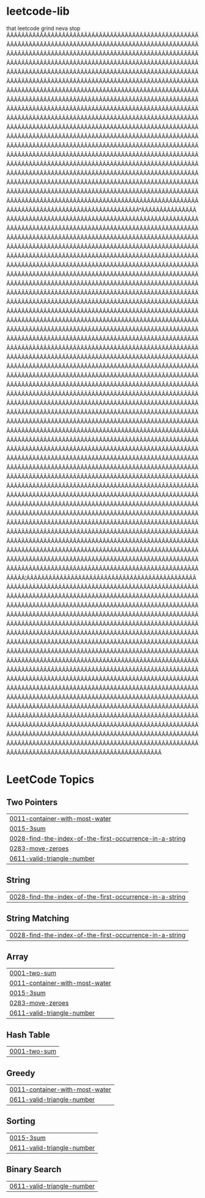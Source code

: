 # leetcode-lib

that leetcode grind neva stop ÃÂÃÂÃÂÃÂÃÂÃÂÃÂÃÂÃÂÃÂÃÂÃÂÃÂÃÂÃÂÃÂÃÂÃÂÃÂÃÂÃÂÃÂÃÂÃÂÃÂÃÂÃÂÃÂÃÂÃÂÃÂÃÂÃÂÃÂÃÂÃÂÃÂÃÂÃÂÃÂÃÂÃÂÃÂÃÂÃÂÃÂÃÂÃÂÃÂÃÂÃÂÃÂÃÂÃÂÃÂÃÂÃÂÃÂÃÂÃÂÃÂÃÂÃÂÃÂÃÂÃÂÃÂÃÂÃÂÃÂÃÂÃÂÃÂÃÂÃÂÃÂÃÂÃÂÃÂÃÂÃÂÃÂÃÂÃÂÃÂÃÂÃÂÃÂÃÂÃÂÃÂÃÂÃÂÃÂÃÂÃÂÃÂÃÂÃÂÃÂÃÂÃÂÃÂÃÂÃÂÃÂÃÂÃÂÃÂÃÂÃÂÃÂÃÂÃÂÃÂÃÂÃÂÃÂÃÂÃÂÃÂÃÂÃÂÃÂÃÂÃÂÃÂÃÂÃÂÃÂÃÂÃÂÃÂÃÂÃÂÃÂÃÂÃÂÃÂÃÂÃÂÃÂÃÂÃÂÃÂÃÂÃÂÃÂÃÂÃÂÃÂÃÂÃÂÃÂÃÂÃÂÃÂÃÂÃÂÃÂÃÂÃÂÃÂÃÂÃÂÃÂÃÂÃÂÃÂÃÂÃÂÃÂÃÂÃÂÃÂÃÂÃÂÃÂÃÂÃÂÃÂÃÂÃÂÃÂÃÂÃÂÃÂÃÂÃÂÃÂÃÂÃÂÃÂÃÂÃÂÃÂÃÂÃÂÃÂÃÂÃÂÃÂÃÂÃÂÃÂÃÂÃÂÃÂÃÂÃÂÃÂÃÂÃÂÃÂÃÂÃÂÃÂÃÂÃÂÃÂÃÂÃÂÃÂÃÂÃÂÃÂÃÂÃÂÃÂÃÂÃÂÃÂÃÂÃÂÃÂÃÂÃÂÃÂÃÂÃÂÃÂÃÂÃÂÃÂÃÂÃÂÃÂÃÂÃÂÃÂÃÂÃÂÃÂÃÂÃÂÃÂÃÂÃÂÃÂÃÂÃÂÃÂÃÂÃÂÃÂÃÂÃÂÃÂÃÂÃÂÃÂÃÂÃÂÃÂÃÂÃÂÃÂÃÂÃÂÃÂÃÂÃÂÃÂÃÂÃÂÃÂÃÂÃÂÃÂÃÂÃÂÃÂÃÂÃÂÃÂÃÂÃÂÃÂÃÂÃÂÃÂÃÂÃÂÃÂÃÂÃÂÃÂÃÂÃÂÃÂÃÂÃÂÃÂÃÂÃÂÃÂÃÂÃÂÃÂÃÂÃÂÃÂÃÂÃÂÃÂÃÂÃÂÃÂÃÂÃÂÃÂÃÂÃÂÃÂÃÂÃÂÃÂÃÂÃÂÃÂÃÂÃÂÃÂÃÂÃÂÃÂÃÂÃÂÃÂÃÂÃÂÃÂÃÂÃÂÃÂÃÂÃÂÃÂÃÂÃÂÃÂÃÂÃÂÃÂÃÂÃÂÃÂÃÂÃÂÃÂÃÂÃÂÃÂÃÂÃÂÃÂÃÂÃÂÃÂÃÂÃÂÃÂÃÂÃÂÃÂÃÂÃÂÃÂÃÂÃÂÃÂÃÂÃÂÃÂÃÂÃÂÃÂÃÂÃÂÃÂÃÂÃÂÃÂÃÂÃÂÃÂÃÂÃÂÃÂÃÂÃÂÃÂÃÂÃÂÃÂÃÂÃÂÃÂÃÂÃÂÃÂÃÂÃÂÃÂÃÂÃÂÃÂÃÂÃÂÃÂÃÂÃÂÃÂÃÂÃÂÃÂÃÂÃÂÃÂÃÂÃÂÃÂÃÂÃÂÃÂÃÂÃÂÃÂÃÂÃÂÃÂÃÂÃÂÃÂÃÂÃÂÃÂÃÂÃÂÃÂÃÂÃÂÃÂÃÂÃÂÃÂÃÂÃÂÃÂÃÂÃÂÃÂÃÂÃÂÃÂÃÂÃÂÃÂÃÂÃÂÃÂÃÂÃÂÃÂÃÂÃÂÃÂÃÂÃÂÃÂÃÂÃÂÃÂÃÂÃÂÃÂÃÂÃÂÃÂÃÂÃÂÃÂÃÂÃÂÃÂÃÂÃÂÃÂÃÂÃÂÃÂÃÂ°ÃÂÃÂÃÂÃÂÃÂÃÂÃÂÃÂÃÂÃÂÃÂÃÂÃÂÃÂÃÂÃÂÃÂÃÂÃÂÃÂÃÂÃÂÃÂÃÂÃÂÃÂÃÂÃÂÃÂÃÂÃÂÃÂÃÂÃÂÃÂÃÂÃÂÃÂÃÂÃÂÃÂÃÂÃÂÃÂÃÂÃÂÃÂÃÂÃÂÃÂÃÂÃÂÃÂÃÂÃÂÃÂÃÂÃÂÃÂÃÂÃÂÃÂÃÂÃÂÃÂÃÂÃÂÃÂÃÂÃÂÃÂÃÂÃÂÃÂÃÂÃÂÃÂÃÂÃÂÃÂÃÂÃÂÃÂÃÂÃÂÃÂÃÂÃÂÃÂÃÂÃÂÃÂÃÂÃÂÃÂÃÂÃÂÃÂÃÂÃÂÃÂÃÂÃÂÃÂÃÂÃÂÃÂÃÂÃÂÃÂÃÂÃÂÃÂÃÂÃÂÃÂÃÂÃÂÃÂÃÂÃÂÃÂÃÂÃÂÃÂÃÂÃÂÃÂÃÂÃÂÃÂÃÂÃÂÃÂÃÂÃÂÃÂÃÂÃÂÃÂÃÂÃÂÃÂÃÂÃÂÃÂÃÂÃÂÃÂÃÂÃÂÃÂÃÂÃÂÃÂÃÂÃÂÃÂÃÂÃÂÃÂÃÂÃÂÃÂÃÂÃÂÃÂÃÂÃÂÃÂÃÂÃÂÃÂÃÂÃÂÃÂÃÂÃÂÃÂÃÂÃÂÃÂÃÂÃÂÃÂÃÂÃÂÃÂÃÂÃÂÃÂÃÂÃÂÃÂÃÂÃÂÃÂÃÂÃÂÃÂÃÂÃÂÃÂÃÂÃÂÃÂÃÂÃÂÃÂÃÂÃÂÃÂÃÂÃÂÃÂÃÂÃÂÃÂÃÂÃÂÃÂÃÂÃÂÃÂÃÂÃÂÃÂÃÂÃÂÃÂÃÂÃÂÃÂÃÂÃÂÃÂÃÂÃÂÃÂÃÂÃÂÃÂÃÂÃÂÃÂÃÂÃÂÃÂÃÂÃÂÃÂÃÂÃÂÃÂÃÂÃÂÃÂÃÂÃÂÃÂÃÂÃÂÃÂÃÂÃÂÃÂÃÂÃÂÃÂÃÂÃÂÃÂÃÂÃÂÃÂÃÂÃÂÃÂÃÂÃÂÃÂÃÂÃÂÃÂÃÂÃÂÃÂÃÂÃÂÃÂÃÂÃÂÃÂÃÂÃÂÃÂÃÂÃÂÃÂÃÂÃÂÃÂÃÂÃÂÃÂÃÂÃÂÃÂÃÂÃÂÃÂÃÂÃÂÃÂÃÂÃÂÃÂÃÂÃÂÃÂÃÂÃÂÃÂÃÂÃÂÃÂÃÂÃÂÃÂÃÂÃÂÃÂÃÂÃÂÃÂÃÂÃÂÃÂÃÂÃÂÃÂÃÂÃÂÃÂÃÂÃÂÃÂÃÂÃÂÃÂÃÂÃÂÃÂÃÂÃÂÃÂÃÂÃÂÃÂÃÂÃÂÃÂÃÂÃÂÃÂÃÂÃÂÃÂÃÂÃÂÃÂÃÂÃÂÃÂÃÂÃÂÃÂÃÂÃÂÃÂÃÂÃÂÃÂÃÂÃÂÃÂÃÂÃÂÃÂÃÂÃÂÃÂÃÂÃÂÃÂÃÂÃÂÃÂÃÂÃÂÃÂÃÂÃÂÃÂÃÂÃÂÃÂÃÂÃÂÃÂÃÂÃÂÃÂÃÂÃÂÃÂÃÂÃÂÃÂÃÂÃÂÃÂÃÂÃÂÃÂÃÂÃÂÃÂÃÂÃÂÃÂÃÂÃÂÃÂÃÂÃÂÃÂÃÂÃÂÃÂÃÂÃÂÃÂÃÂÃÂÃÂÃÂÃÂÃÂÃÂÃÂÃÂÃÂÃÂÃÂÃÂÃÂÃÂÃÂÃÂÃÂÃÂÃÂÃÂÃÂÃÂÃÂÃÂÃÂÃÂÃÂÃÂÃÂÃÂÃÂÃÂÃÂÃÂÃÂÃÂÃÂÃÂÃÂÃÂÃÂÃÂÃÂÃÂÃÂÃÂÃÂÃÂÃÂÃÂÃÂÃÂÃÂÃÂÃÂÃÂÃÂÃÂÃÂÃÂÃÂÃÂÃÂÃÂÃÂÃÂÃÂÃÂÃÂÃÂÃÂÃÂÃÂÃÂÃÂÃÂÃÂÃÂÃÂÃÂÃÂÃÂÃÂÃÂÃÂÃÂÃÂÃÂÃÂÃÂÃÂÃÂÃÂÃÂÃÂÃÂÃÂÃÂÃÂÃÂÃÂÃÂÃÂÃÂÃÂÃÂÃÂÃÂÃÂÃÂÃÂÃÂÃÂÃÂÃÂÃÂÃÂÃÂÃÂÃÂÃÂÃÂÃÂÃÂÃÂÃÂÃÂÃÂÃÂÃÂÃÂÃÂÃÂÃÂÃÂÃÂÃÂÃÂÃÂÃÂÃÂÃÂÃÂÃÂÃÂÃÂÃÂÃÂÃÂÃÂÃÂÃÂÃÂÃÂÃÂÃÂÃÂÃÂÃÂÃÂÃÂÃÂÃÂÃÂÃÂÃÂÃÂÃÂÃÂÃÂÃÂÃÂÃÂÃÂÃÂÃÂÃÂÃÂÃÂÃÂÃÂÃÂÃÂÃÂÃÂÃÂÃÂÃÂÃÂÃÂÃÂÃÂÃÂÃÂÃÂÃÂÃÂÃÂÃÂÃÂÃÂÃÂÃÂÃÂÃÂÃÂÃÂÃÂÃÂÃÂÃÂÃÂÃÂÃÂÃÂÃÂÃÂÃÂÃÂÃÂÃÂÃÂÃÂÃÂÃÂÃÂÃÂÃÂÃÂÃÂÃÂÃÂÃÂÃÂÃÂÃÂÃÂÃÂÃÂÃÂÃÂÃÂÃÂÃÂÃÂÃÂÃÂÃÂÃÂÃÂÃÂÃÂÃÂÃÂÃÂÃÂÃÂÃÂÃÂÃÂÃÂÃÂÃÂÃÂÃÂÃÂÃÂÃÂÃÂÃÂÃÂÃÂÃÂÃÂÃÂÃÂÃÂÃÂÃÂÃÂÃÂÃÂÃÂÃÂÃÂÃÂÃÂÃÂÃÂÃÂÃÂÃÂÃÂÃÂÃÂÃÂÃÂÃÂÃÂÃÂÃÂÃÂÃÂÃÂÃÂÃÂÃÂÃÂÃÂÃÂÃÂÃÂÃÂÃÂÃÂÃÂÃÂÃÂÃÂÃÂÃÂÃÂÃÂÃÂÃÂÃÂÃÂÃÂÃÂÃÂÃÂÃÂÃÂÃÂÃÂÃÂÃÂÃÂÃÂÃÂÃÂÃÂÃÂÃÂÃÂÃÂÃÂÃÂÃÂÃÂÃÂÃÂÃÂÃÂÃÂÃÂÃÂÃÂÃÂÃÂÃÂÃÂÃÂÃÂÃÂÃÂÃÂÃÂÃÂÃÂÃÂÃÂÃÂÃÂÃÂÃÂÃÂÃÂÃÂÃÂÃÂÃÂÃÂÃÂÃÂÃÂÃÂÃÂÃÂÃÂÃÂÃÂÃÂÃÂÃÂÃÂÃÂÃÂÃÂÃÂÃÂÃÂÃÂÃÂÃÂÃÂÃÂÃÂÃÂÃÂÃÂÃÂÃÂÃÂÃÂÃÂÃÂÃÂÃÂÃÂÃÂÃÂÃÂÃÂÃÂÃÂÃÂÃÂÃÂÃÂÃÂÃÂÃÂÃÂÃÂÃÂÃÂÃÂÃÂÃÂÃÂÃÂÃÂÃÂÃÂÃÂÃÂÃÂÃÂÃÂÃÂÃÂÃÂÃÂÃÂÃÂÃÂÃÂÃÂÃÂÃÂÃÂÃÂÃÂÃÂÃÂÃÂÃÂÃÂÃÂÃÂÃÂÃÂÃÂÃÂÃÂÃÂÃÂÃÂÃÂÃÂÃÂÃÂÃÂÃÂÃÂÃÂÃÂÃÂÃÂÃÂÃÂÃÂÃÂÃÂÃÂÃÂÃÂÃÂÃÂÃÂÃÂÃÂÃÂÃÂÃÂÃÂÃÂÃÂÃÂÃÂÃÂÃÂÃÂÃÂÃÂÃÂÃÂÃÂÃÂÃÂÃÂÃÂÃÂÃÂÃÂÃÂÃÂÃÂÃÂÃÂÃÂÃÂÃÂÃÂÃÂÃÂÃÂÃÂÃÂÃÂÃÂÃÂÃÂÃÂÃÂÃÂÃÂÃÂÃÂÃÂÃÂÃÂÃÂÃÂÃÂÃÂÃÂÃÂÃÂÃÂÃÂÃÂÃÂÃÂÃÂÃÂÃÂÃÂÃÂÃÂÃÂÃÂÃÂÃÂÃÂÃÂÃÂÃÂÃÂ¦ÃÂÃÂÃÂÃÂÃÂÃÂÃÂÃÂÃÂÃÂÃÂÃÂÃÂÃÂÃÂÃÂÃÂÃÂÃÂÃÂÃÂÃÂÃÂÃÂÃÂÃÂÃÂÃÂÃÂÃÂÃÂÃÂÃÂÃÂÃÂÃÂÃÂÃÂÃÂÃÂÃÂÃÂÃÂÃÂÃÂÃÂÃÂÃÂÃÂÃÂÃÂÃÂÃÂÃÂÃÂÃÂÃÂÃÂÃÂÃÂÃÂÃÂÃÂÃÂÃÂÃÂÃÂÃÂÃÂÃÂÃÂÃÂÃÂÃÂÃÂÃÂÃÂÃÂÃÂÃÂÃÂÃÂÃÂÃÂÃÂÃÂÃÂÃÂÃÂÃÂÃÂÃÂÃÂÃÂÃÂÃÂÃÂÃÂÃÂÃÂÃÂÃÂÃÂÃÂÃÂÃÂÃÂÃÂÃÂÃÂÃÂÃÂÃÂÃÂÃÂÃÂÃÂÃÂÃÂÃÂÃÂÃÂÃÂÃÂÃÂÃÂÃÂÃÂÃÂÃÂÃÂÃÂÃÂÃÂÃÂÃÂÃÂÃÂÃÂÃÂÃÂÃÂÃÂÃÂÃÂÃÂÃÂÃÂÃÂÃÂÃÂÃÂÃÂÃÂÃÂÃÂÃÂÃÂÃÂÃÂÃÂÃÂÃÂÃÂÃÂÃÂÃÂÃÂÃÂÃÂÃÂÃÂÃÂÃÂÃÂÃÂÃÂÃÂÃÂÃÂÃÂÃÂÃÂÃÂÃÂÃÂÃÂÃÂÃÂÃÂÃÂÃÂÃÂÃÂÃÂÃÂÃÂÃÂÃÂÃÂÃÂÃÂÃÂÃÂÃÂÃÂÃÂÃÂÃÂÃÂÃÂÃÂÃÂÃÂÃÂÃÂÃÂÃÂÃÂÃÂÃÂÃÂÃÂÃÂÃÂÃÂÃÂÃÂÃÂÃÂÃÂÃÂÃÂÃÂÃÂÃÂÃÂÃÂÃÂÃÂÃÂÃÂÃÂÃÂÃÂÃÂÃÂÃÂÃÂÃÂÃÂÃÂÃÂÃÂÃÂÃÂÃÂÃÂÃÂÃÂÃÂÃÂÃÂÃÂÃÂÃÂÃÂÃÂÃÂÃÂÃÂÃÂÃÂÃÂÃÂÃÂÃÂÃÂÃÂÃÂÃÂÃÂÃÂÃÂÃÂÃÂÃÂÃÂÃÂÃÂÃÂÃÂÃÂÃÂÃÂÃÂÃÂÃÂÃÂÃÂÃÂÃÂÃÂÃÂÃÂÃÂÃÂÃÂÃÂÃÂÃÂÃÂÃÂÃÂÃÂÃÂÃÂÃÂÃÂÃÂÃÂÃÂÃÂÃÂÃÂÃÂÃÂÃÂÃÂÃÂÃÂÃÂÃÂÃÂÃÂÃÂÃÂÃÂÃÂÃÂÃÂÃÂÃÂÃÂÃÂÃÂÃÂÃÂÃÂÃÂÃÂÃÂÃÂÃÂÃÂÃÂÃÂÃÂÃÂÃÂÃÂÃÂÃÂÃÂÃÂÃÂÃÂÃÂÃÂÃÂÃÂÃÂÃÂÃÂÃÂÃÂÃÂÃÂÃÂÃÂÃÂÃÂÃÂÃÂÃÂÃÂÃÂÃÂÃÂÃÂÃÂÃÂÃÂÃÂÃÂÃÂÃÂÃÂÃÂÃÂÃÂÃÂÃÂÃÂÃÂÃÂÃÂÃÂÃÂÃÂÃÂÃÂÃÂÃÂÃÂÃÂÃÂÃÂÃÂÃÂÃÂÃÂÃÂÃÂÃÂÃÂÃÂÃÂÃÂÃÂÃÂÃÂÃÂÃÂÃÂÃÂÃÂÃÂÃÂÃÂÃÂÃÂÃÂÃÂÃÂÃÂÃÂÃÂÃÂÃÂÃÂÃÂÃÂÃÂÃÂÃÂÃÂÃÂÃÂÃÂÃÂÃÂÃÂÃÂÃÂÃÂÃÂÃÂÃÂÃÂÃÂÃÂÃÂÃÂÃÂÃÂÃÂÃÂÃÂÃÂÃÂÃÂÃÂÃÂÃÂÃÂÃÂÃÂÃÂÃÂÃÂÃÂÃÂÃÂÃÂÃÂÃÂÃÂÃÂÃÂÃÂÃÂÃÂÃÂÃÂÃÂÃÂÃÂÃÂÃÂÃÂÃÂ

<!---LeetCode Topics Start-->
# LeetCode Topics
## Two Pointers
|  |
| ------- |
| [0011-container-with-most-water](https://github.com/devarshi-ap/leetcode-lib/tree/master/0011-container-with-most-water) |
| [0015-3sum](https://github.com/devarshi-ap/leetcode-lib/tree/master/0015-3sum) |
| [0028-find-the-index-of-the-first-occurrence-in-a-string](https://github.com/devarshi-ap/leetcode-lib/tree/master/0028-find-the-index-of-the-first-occurrence-in-a-string) |
| [0283-move-zeroes](https://github.com/devarshi-ap/leetcode-lib/tree/master/0283-move-zeroes) |
| [0611-valid-triangle-number](https://github.com/devarshi-ap/leetcode-lib/tree/master/0611-valid-triangle-number) |
## String
|  |
| ------- |
| [0028-find-the-index-of-the-first-occurrence-in-a-string](https://github.com/devarshi-ap/leetcode-lib/tree/master/0028-find-the-index-of-the-first-occurrence-in-a-string) |
## String Matching
|  |
| ------- |
| [0028-find-the-index-of-the-first-occurrence-in-a-string](https://github.com/devarshi-ap/leetcode-lib/tree/master/0028-find-the-index-of-the-first-occurrence-in-a-string) |
## Array
|  |
| ------- |
| [0001-two-sum](https://github.com/devarshi-ap/leetcode-lib/tree/master/0001-two-sum) |
| [0011-container-with-most-water](https://github.com/devarshi-ap/leetcode-lib/tree/master/0011-container-with-most-water) |
| [0015-3sum](https://github.com/devarshi-ap/leetcode-lib/tree/master/0015-3sum) |
| [0283-move-zeroes](https://github.com/devarshi-ap/leetcode-lib/tree/master/0283-move-zeroes) |
| [0611-valid-triangle-number](https://github.com/devarshi-ap/leetcode-lib/tree/master/0611-valid-triangle-number) |
## Hash Table
|  |
| ------- |
| [0001-two-sum](https://github.com/devarshi-ap/leetcode-lib/tree/master/0001-two-sum) |
## Greedy
|  |
| ------- |
| [0011-container-with-most-water](https://github.com/devarshi-ap/leetcode-lib/tree/master/0011-container-with-most-water) |
| [0611-valid-triangle-number](https://github.com/devarshi-ap/leetcode-lib/tree/master/0611-valid-triangle-number) |
## Sorting
|  |
| ------- |
| [0015-3sum](https://github.com/devarshi-ap/leetcode-lib/tree/master/0015-3sum) |
| [0611-valid-triangle-number](https://github.com/devarshi-ap/leetcode-lib/tree/master/0611-valid-triangle-number) |
## Binary Search
|  |
| ------- |
| [0611-valid-triangle-number](https://github.com/devarshi-ap/leetcode-lib/tree/master/0611-valid-triangle-number) |
<!---LeetCode Topics End-->